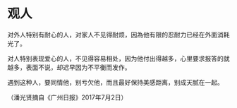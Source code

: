 # 观人

对外人特别有耐心的人，对家人不见得耐烦，因為他有限的忍耐力已经在外面消耗光了。 

对人特别表现爱心的人，不见得容易相处，因为他付出得越多，心里要求报答的就越多，表面不说，却迟早因为不平衡而发作。 

遇到这种人，要同情他，别亏欠他，而且最好保持美感距离，别成天腻在一起。 

（潘光贤摘自《广州日报》2017年7月2日）
